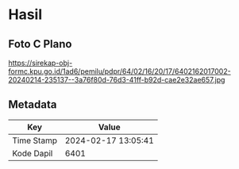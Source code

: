 # Hasil

## Foto C Plano

https://sirekap-obj-formc.kpu.go.id/1ad6/pemilu/pdpr/64/02/16/20/17/6402162017002-20240214-235137--3a76f80d-76d3-41ff-b92d-cae2e32ae657.jpg


## Metadata

| Key        | Value               |
| ---------- | ------------------- |
| Time Stamp | 2024-02-17 13:05:41 |
| Kode Dapil | 6401                |



